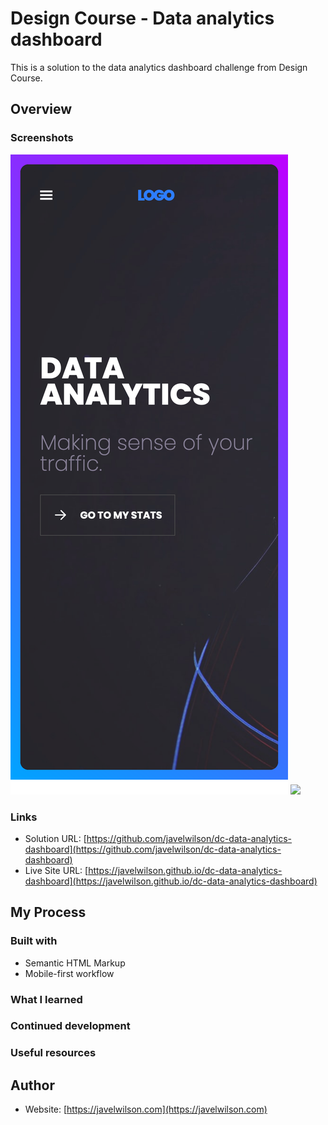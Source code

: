 # Design Course - Data analytics dashboard

This is a solution to the data analytics dashboard challenge from Design Course.

## Overview

### Screenshots

![](./screenshot01.png)
![](./screenshot02.png)

### Links

- Solution URL: [https://github.com/javelwilson/dc-data-analytics-dashboard](https://github.com/javelwilson/dc-data-analytics-dashboard)
- Live Site URL: [https://javelwilson.github.io/dc-data-analytics-dashboard](https://javelwilson.github.io/dc-data-analytics-dashboard)

## My Process

### Built with

- Semantic HTML Markup
- Mobile-first workflow

### What I learned

### Continued development

### Useful resources

## Author

- Website: [https://javelwilson.com](https://javelwilson.com)
